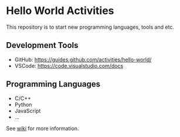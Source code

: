 # Hello World Activities
This repository is to start new programming languages, tools and etc.

## Development Tools
- GitHub: https://guides.github.com/activities/hello-world/
- VSCode: https://code.visualstudio.com/docs

## Programming Languages
- C/C++
- Python
- JavaScript
- ...

See [wiki](https://github.com/jsmoon/hello-world/wiki) for more information.
